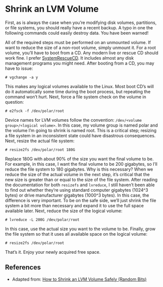 # Shrink an LVM Volume

First, as is always the case when you’re modifying disk volumes, partitions, or file systems, you should really have a recent backup. A typo in one the following commands could easily destroy data. You have been warned!

All of the required steps must be performed on an unmounted volume. If want to reduce the size of a non-root volume, simply unmount it. For a root volume, you’ll have to boot from a CD. Any modern live or rescue CD should work fine. I prefer [SystemRescueCD][1]. It includes almost any disk management programs you might need. After booting from a CD, you may have to issue:

```shell
# vgchange -a y
```
This makes any logical volumes available to the Linux. Most boot CD’s will do it automatically some time during the boot process, but repeating the command won’t hurt. Next, force a file system check on the volume in question:

```shell
# e2fsck -f /dev/polar/root
```

Device names for LVM volumes follow the convention: `/dev/<volume group>/<logical volume>`. In this case, my volume group is named polar and the volume I’m going to shrink is named root. This is a critical step; resizing a file system in an inconsistent state could have disastrous consequences. Next, resize the actual file system:

```shell
# resize2fs /dev/polar/root 180G
```

Replace 180G with about 90% of the size you want the final volume to be. For example, in this case, I want the final volume to be 200 gigabytes, so I’ll reduce the file system to 180 gigabytes. Why is this necessary? When we reduce the size of the actual volume in the next step, it’s critical that the new size is greater than or equal to the size of the file system. After reading the documentation for both `resizefs` and `lvreduce`, I still haven’t been able to find out whether they’re using standard computer gigabytes (1024^3 bytes) or drive manufacturer gigabytes (1000^3 bytes). In this case, the difference is very important. To be on the safe side, we’ll just shrink the file system a bit more than necessary and expand it to use the full space available later. Next, reduce the size of the logical volume:

```shell
# lvreduce -L 200G /dev/polar/root
```

In this case, use the actual size you want to the volume to be. Finally, grow the file system so that it uses all available space on the logical volume:

```shell
# resize2fs /dev/polar/root
```

That’s it. Enjoy your newly acquired free space.

## References

- Adapted from: [How to Shrink an LVM Volume Safely (Random Bits)][2]

<!-- REFERENCES -->

[1]:https://www.system-rescue-cd.org/SystemRescueCd_Homepage
[2]:https://blog.shadypixel.com/how-to-shrink-an-lvm-volume-safely/
